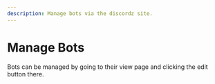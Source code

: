 ```yaml
---
description: Manage bots via the discordz site.
---
```


# Manage Bots
Bots can be managed by going to their view page and clicking the edit button there. 
## 

